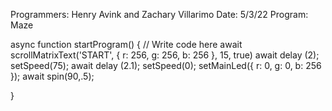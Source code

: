 Programmers: Henry Avink and Zachary Villarimo
Date: 5/3/22
Program: Maze

async function startProgram() {
	// Write code here
	await scrollMatrixText('START', { r: 256, g: 256, b: 256 }, 15, true)
	await delay (2);
	setSpeed(75);
	await delay (2.1);
	setSpeed(0);
	setMainLed({ r: 0, g: 0, b: 256 });
	await spin(90,.5);
	
	
	
	
}
